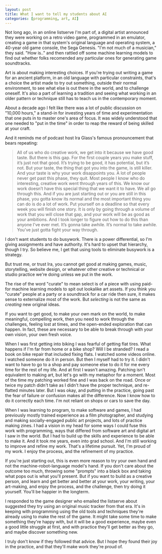 ```yaml
---
layout: post
title: What I want to tell my students about AI
categories: [programming, art, AI]
---
```


Not long ago, in an online listserve I'm part of, a digital artist announced they were working on a retro video game, programmed in an emulator, creating a game in that system's original language and operating system, a 40-year old game console, the Sega Genesis. "I'm not much of a musician," they said. "How is.." and then rattled off some machine learning models to find out whether folks recomended any particular ones for generating game soundtracks.

Art is about making interesting choices. If you're trying out writing a game for an ancient platform, in an old language with particular constraints, that's a choice the artist made to try out something, outside their normal environment, to see what else is out there in the world, and to challenge oneself. It's also a part of learning a tradition and seeing what working in an older pattern or technique still has to teach us in the contemporary moment.

About a decade ago I felt like there was a lot of public discussion on "10,000 hours," a stand-in for investing years of time and experimentation that one puts in to master one's area of focus. It was widely understood that one needed to "put in the time" in order to reap the reward of being skilled at your craft.

And it reminds me of podcast host Ira Glass's famous pronouncement that bears repeating:

> All of us who do creative work, we get into it because we have good taste. But there is this gap. For the first couple years you make stuff, it’s just not that good. It’s trying to be good, it has potential, but it’s not. But your taste, the thing that got you into the game, is still killer. And your taste is why your work disappoints you. A lot of people never get past this phase, they quit. Most people I know who do interesting, creative work went through years of this. We know our work doesn’t have this special thing that we want it to have. We all go through this. And if you are just starting out or you are still in this phase, you gotta know its normal and the most important thing you can do is do a lot of work. Put yourself on a deadline so that every week you will finish one story. It is only by going through a volume of work that you will close that gap, and your work will be as good as your ambitions. And I took longer to figure out how to do this than anyone I’ve ever met. It’s gonna take awhile. It’s normal to take awhile. You’ve just gotta fight your way through.

I don't want students to do busywork. There is a power differential, so I'm giving assignments and have authority. It's hard to upset that hierarchy, though I try. So believe me, I get that using tools to eliminate busywork is a strategy.

But trust me, or trust Ira, you cannot get good at making games, music, storytelling, website design, or whatever other creative or technical or studio practice we're doing unless we put in the work.

The rise of the word "curate" to mean select is of a piece with using paid-for machine learning models to spit out lookalike art assets. If you think you "curate" people at a party or a soundtrack for a car ride then sure, it makes sense to externalize most of the work. But *selecting* is not the same as *creating* new original ideas.

If you want to get good, to make your own mark on the world, to make meaningful, compelling work, then you need to work through the challenges, feeling lost at times, and the open-ended exploration that can happen. In fact, these are necessary to be able to break through with your own vision, your own fresh voice.

When I was first getting into biking I was fearful of getting flat tires. What happens if I'm far from home or a bike shop? Will I be stranded? I read a book on bike repair that included fixing flats. I watched some videos online. I watched someone do it in person. But then I myself had to try it. I didn't want to have to go to a shop and pay someone else to do it for me every time for the rest of my life. And at first I wasn't amazing. Patching isn't equivalent to making art, but let's go with my metaphor for a moment. Most of the time my patching worked fine and I was back on the road. Once or twice my patch didn't take as I didn't have the proper technique, and re-flatted minutes later. But I was okay, and putting in the practice, going past the fear of failure or confusion makes all the difference. Now I know how to do it correctly each time. I'm not reliant on shops or cars to save the day.

When I was learning to program, to make software and games, I had previously mostly trained experience as a film photographer, and studying and making socially-engaged public art projects, and lots of practice making zines. I had a vision in my head for some ways I could fuse this work with programming, ways that differed from software art and digital art I saw in the world. But I had to build up the skills and experience to be able to make it. And it took me years, even into grad school. And I'm still working to improve and refine my work. That's a lifetime pursuit. Yet, I'm proud of my work. I enjoy the process, and the refinement of my practice. 

If you're just starting out, this is even more reason to try your own hand and not the machine-robot-language model's hand. If you don't care about the outcome too much, throwing some "prompts" into a black box and taking what pops out is what you'll present. But if you want to build as a creative person, and learn and get better and better at your work, your writing, your art-making, and enjoy the process, and the challenge, then try doing it yourself. You'll be happier in the longterm.

I responded to the game designer who emailed the listserve about suggested they try using an original music tracker from that era. It's in keeping with programming using the old tools and techniques they're already using to make the rest of the game. It might take some time to make something they're happy with, but it will be a good experience, maybe even a good little struggle at first, and with practice they'll get better as they go, and maybe discover something new.

I truly don't know if they followed that advice. But I hope they found their joy in the practice, and that they'll make work they're proud of.

